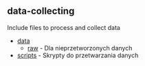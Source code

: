 ## data-collecting
Include files to process and collect data<br>
- [data](./data-collecting/data)
    - [raw](./data-collecting/data/raw) - Dla nieprzetworzonych danych
- [scripts](./data-collecting/scripts) - Skrypty do przetwarzania danych
